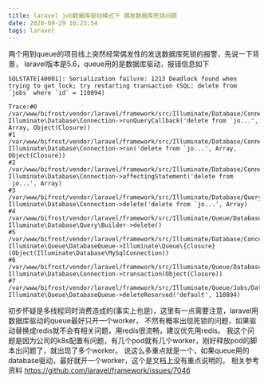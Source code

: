 ```yaml
---
title: laravel job数据库驱动模式下 偶发数据库死锁问题
date: 2020-09-29 16:23:54
tags: laravel
---
```


两个用到queue的项目线上突然经常偶发性的发送数据库死锁的报警，先说一下背景，
laravel版本是5.6，queue用的是数据库驱动，报错信息如下

```
SQLSTATE[40001]: Serialization failure: 1213 Deadlock found when trying to get lock; try restarting transaction (SQL: delete from `jobs` where `id` = 110894)

Trace:#0 /var/www/bifrost/vendor/laravel/framework/src/Illuminate/Database/Connection.php(624): Illuminate\Database\Connection->runQueryCallback('delete from `jo...', Array, Object(Closure))
#1 /var/www/bifrost/vendor/laravel/framework/src/Illuminate/Database/Connection.php(490): Illuminate\Database\Connection->run('delete from `jo...', Array, Object(Closure))
#2 /var/www/bifrost/vendor/laravel/framework/src/Illuminate/Database/Connection.php(435): Illuminate\Database\Connection->affectingStatement('delete from `jo...', Array)
#3 /var/www/bifrost/vendor/laravel/framework/src/Illuminate/Database/Query/Builder.php(2587): Illuminate\Database\Connection->delete('delete from `jo...', Array)
#4 /var/www/bifrost/vendor/laravel/framework/src/Illuminate/Queue/DatabaseQueue.php(294): Illuminate\Database\Query\Builder->delete()
#5 /var/www/bifrost/vendor/laravel/framework/src/Illuminate/Database/Concerns/ManagesTransactions.php(29): Illuminate\Queue\DatabaseQueue->Illuminate\Queue\{closure}(Object(Illuminate\Database\MySqlConnection))
#6 /var/www/bifrost/vendor/laravel/framework/src/Illuminate/Queue/DatabaseQueue.php(296): Illuminate\Database\Connection->transaction(Object(Closure))
#7 /var/www/bifrost/vendor/laravel/framework/src/Illuminate/Queue/Jobs/DatabaseJob.php(68): Illuminate\Queue\DatabaseQueue->deleteReserved('default', 110894)
```

初步怀疑是多线程同时消费造成的(事实上也是)，这里有一点需要注意，laravel用数据库驱动的queue最好只开一个worker，
不然有概率出现死锁的问题，如果驱动替换成redis就不会有相关问题，用redis很流畅，建议优先用redis。
我这个问题是因为公司的k8s配置有问题，有几个pod就有几个worker，刚好释放pod的脚本出问题了，就出现了多个worker。
说这么多重点就是一个，如果queue用的database驱动，最好就开一个worker，这个是文档上没有重点说明的。
相关参考资料
https://github.com/laravel/framework/issues/7046